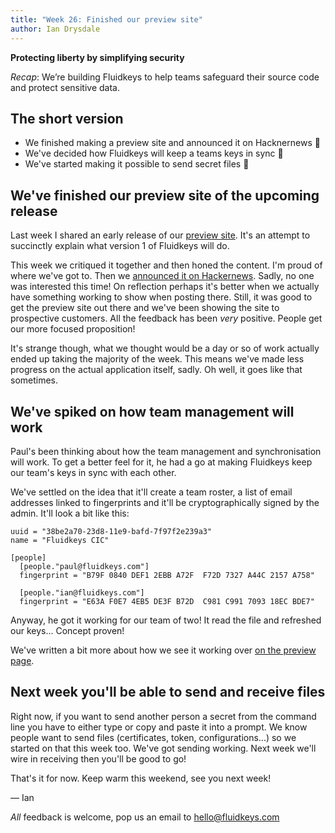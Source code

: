```yaml
---
title: "Week 26: Finished our preview site"
author: Ian Drysdale
---
```

**Protecting liberty by simplifying security**

_Recap_: We’re building Fluidkeys to help teams safeguard their source code and protect sensitive data.

## The short version

* We finished making a preview site and announced it on Hacknernews 📣
* We've decided how Fluidkeys will keep a teams keys in sync 🔄
* We've started making it possible to send secret files 📁

## We've finished our preview site of the upcoming release

Last week I shared an early release of our [preview site](/fluidkeys-v1-preview).
It's an attempt to succinctly explain what version 1 of Fluidkeys will do.

This week we critiqued it together and then honed the content. I'm proud of where we've got to.
Then we [announced it on Hackernews](https://news.ycombinator.com/item?id=19044043).
Sadly, no one was interested this time! On reflection perhaps it's better when we actually have
something working to show when posting there. Still, it was good to get the preview site out there
and we've been showing the site to prospective customers. All the feedback has been _very_ positive.
People get our more focused proposition!

It's strange though, what we thought would be a day or so of work actually ended up taking the
majority of the week. This means we've made less progress on the actual application itself,
sadly. Oh well, it goes like that sometimes.

## We've spiked on how team management will work

Paul's been thinking about how the team management and synchronisation will work. To get a
better feel for it, he had a go at making Fluidkeys keep our team's keys in sync with each other.

We've settled on the idea that it'll create a team roster, a list of email addresses linked
to fingerprints and it'll be cryptographically signed by the admin. It'll look a bit like this:

```
uuid = "38be2a70-23d8-11e9-bafd-7f97f2e239a3"
name = "Fluidkeys CIC"

[people]
  [people."paul@fluidkeys.com"]
  fingerprint = "B79F 0840 DEF1 2EBB A72F  F72D 7327 A44C 2157 A758"

  [people."ian@fluidkeys.com"]
  fingerprint = "E63A F0E7 4EB5 DE3F B72D  C981 C991 7093 18EC BDE7"
```

Anyway, he got it working for our team of two! It read the file and refreshed our keys...
Concept proven!

We've written a bit more about how we see it working over [on the preview page](/features/manage-your-team-pgp-keys/).

## Next week you'll be able to send and receive files

Right now, if you want to send another person a secret from the command line you have to either
type or copy and paste it into a prompt. We know people want to send files (certificates, token,
configurations...) so we started on that this week too. We've got sending working. Next week
we'll wire in receiving then you'll be good to go!

That's it for now. Keep warm this weekend, see you next week!

— Ian

*All* feedback is welcome, pop us an email to
[hello@fluidkeys.com](mailto:hello@fluidkeys.com)
